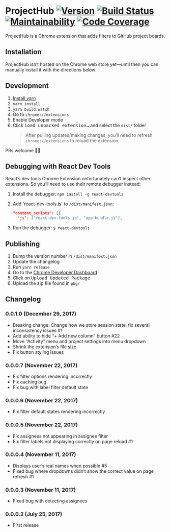 # ProjectHub [![Version](https://img.shields.io/github/tag/elstgav/projecthub.svg?label=version)]() [![Build Status](https://travis-ci.org/elstgav/projecthub.svg?branch=master)](https://travis-ci.org/elstgav/projecthub) [![Maintainability](https://img.shields.io/codeclimate/maintainability/elstgav/projecthub.svg)](https://codeclimate.com/github/elstgav/projecthub) [![Code Coverage](https://img.shields.io/codeclimate/c/elstgav/projecthub.svg)](https://codeclimate.com/github/elstgav/projecthub)

ProjectHub is a Chrome extension that adds filters to GitHub project boards. 


## Installation

ProjectHub isn’t hosted on the Chrome web store yet—until then you can manually install it with the directions below:


## Development

1.  [Install yarn](https://yarnpkg.com/en/docs/install)
2.  `yarn install`
3.  `yarn build:watch`
4.  Go to `chrome://extensions`
5.  Enable Developer mode
6.  Click <kbd>Load unpacked extension…</kbd> and select the `dist/` folder
    > After pulling updates/making changes, you’ll need to refresh `chrome://extensions` to reload the extension

PRs welcome 👍🏻


## Debugging with React Dev Tools

React’s dev tools Chrome Extension unfortunately can’t inspect other extensions. So you’ll need to use their remote debugger instead:

1.  Install the debugger: `npm install -g react-devtools`
2.  Add 'react-dev-tools.js' to `/dist/manifest.json`: 
    
    ```json
    "content_scripts": [{
      "js": ["react-dev-tools.js", "app.bundle.js"],
     ```
3.  Run the debugger: `$ react-devtools`


## Publishing

1.  Bump the version number in `/dist/manifest.json`
2.  Update the changelog
3.  Run `yarn release`
4.  Go to the [Chrome Developer Dashboard](https://chrome.google.com/webstore/developer/dashboard)
5.  Click on <kbd>Upload Updated Package</kbd>
6.  Upload the zip file found in `pkg/`


## Changelog

### 0.0.1.0 (December 29, 2017)
* Breaking change: Change how we store session state, fix several inconsistency issues #1
* Add ability to hide “+ Add new column” button #22
* Move “Activity” menu and project settings into menu dropdown
* Shrink the extension’s file size
* Fix button styling issues

### 0.0.0.7 (November 22, 2017)
* Fix filter options rendering incorrectly
* Fix caching bug
* Fix bug with label filter default state

### 0.0.0.6 (November 22, 2017)
* Fix filter default states rendering incorrectly

### 0.0.0.5 (November 22, 2017)
* Fix assignees not appearing in assignee filter
* Fix filter labels not displaying correctly on page reload #1

### 0.0.0.4 (November 11, 2017)

* Displays user’s real names when possible #5
* Fixed bug where dropdowns didn’t show the correct value on page refresh #1

### 0.0.0.3 (November 11, 2017)

* Fixed bug with detecting assignees

### 0.0.0.2 (July 25, 2017)

* First release

